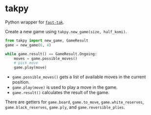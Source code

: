 # takpy

Python wrapper for [`fast-tak`](https://crates.io/crates/fast-tak).

Create a new game using `takpy.new_game(size, half_komi)`.

```py
from takpy import new_game, GameResult
game = new_game(6, 4)

while game.result() == GameResult.Ongoing:
    moves = game.possible_moves()     
    # pick move
    game.play(move)
```

- `game.possible_moves()` gets a list of available moves in the current position.
- `game.play(move)` is used to play a move in the game.
- `game.result()` calculates the result of the game.

There are getters for `game.board`, `game.to_move`, `game.white_reserves`, `game.black_reserves`, `game.ply`, and `game.reversible_plies`.
